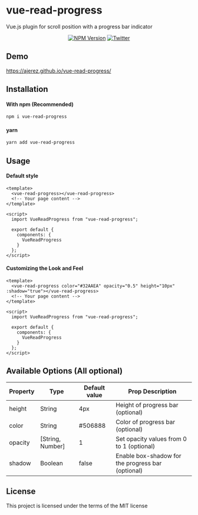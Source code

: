 # vue-read-progress
Vue.js plugin for scroll position with a progress bar indicator

<p align="center">
  <a href="https://www.npmjs.com/package/vue-read-progress"><img alt="NPM Version" src="https://img.shields.io/npm/v/vue-read-progress.svg?style=for-the-badge"></a> 
  <a href="https://twitter.com/alberto_jrz"><img alt="Twitter" src="https://img.shields.io/static/v1.svg?label=TWITTER&message=follow&color=blue&style=for-the-badge"></a> 
</p>

## Demo

https://ajerez.github.io/vue-read-progress/


## Installation

#### With npm (Recommended)
```bash
npm i vue-read-progress
```

#### yarn
```bash
yarn add vue-read-progress
```

## Usage

#### Default style

```vue
<template>
  <vue-read-progress></vue-read-progress>
  <!-- Your page content -->
</template>

<script>
  import VueReadProgress from "vue-read-progress";

  export default {
    components: {
      VueReadProgress
    }
  };
</script>
```

#### Customizing the Look and Feel

```vue
<template>
  <vue-read-progress color="#32AAEA" opacity="0.5" height="10px" :shadow="true"></vue-read-progress>
  <!-- Your page content -->
</template>

<script>
  import VueReadProgress from "vue-read-progress";

  export default {
    components: {
      VueReadProgress
    }
  };
</script>
```

## Available Options (All optional)

| Property | Type   | Default value | Prop Description                       |
|----------|--------|---------------|-----------------------------------|
| height  | String | 4px           | Height of progress bar (optional)       |
| color   | String | #506888       | Color of progress bar (optional) |
| opacity | [String, Number] | 1   | Set opacity values from 0 to 1 (optional)          |
| shadow  | Boolean | false        | Enable box-shadow for the progress bar (optional)   |

## License

This project is licensed under the terms of the MIT license
